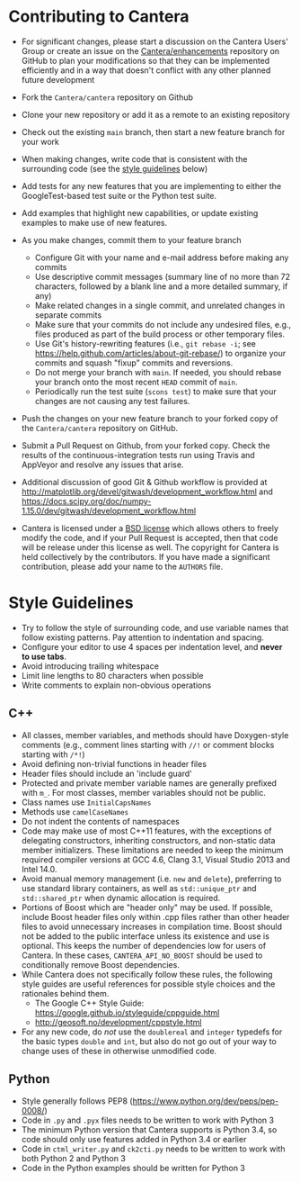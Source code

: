 # Contributing to Cantera

* For significant changes, please start a discussion on the Cantera
  Users' Group or create an issue on the [Cantera/enhancements](https://github.com/Cantera/enhancements/issues/new/choose) repository
  on GitHub to plan your modifications so that they can be implemented
  efficiently and in a way that doesn't conflict with any other planned
  future development
* Fork the `Cantera/cantera` repository on Github
* Clone your new repository or add it as a remote to an existing repository
* Check out the existing `main` branch, then start a new feature branch for
  your work
* When making changes, write code that is consistent with the surrounding code
  (see the [style guidelines](#style-guidelines) below)
* Add tests for any new features that you are implementing to either the
  GoogleTest-based test suite or the Python test suite.
* Add examples that highlight new capabilities, or update existing
  examples to make use of new features.
* As you make changes, commit them to your feature branch
  * Configure Git with your name and e-mail address before making any commits
  * Use descriptive commit messages (summary line of no more than 72 characters,
    followed by a blank line and a more detailed summary, if any)
  * Make related changes in a single commit, and unrelated changes in separate
    commits
  * Make sure that your commits do not include any undesired files, e.g., files
    produced as part of the build process or other temporary files.
  * Use Git's history-rewriting features (i.e., `git rebase -i`; see
    https://help.github.com/articles/about-git-rebase/) to organize your commits
    and squash "fixup" commits and reversions.
  * Do not merge your branch with `main`. If needed, you should rebase your branch
    onto the most recent `HEAD` commit of `main`.
  * Periodically run the test suite (`scons test`) to make sure that your
    changes are not causing any test failures.
* Push the changes on your new feature branch to your forked copy of the
  `Cantera/cantera` repository on GitHub.

* Submit a Pull Request on Github, from your forked copy. Check the results 
  of the continuous-integration tests run using Travis and AppVeyor and resolve 
  any issues that arise.
* Additional discussion of good Git & Github workflow is provided at
  http://matplotlib.org/devel/gitwash/development_workflow.html and
  https://docs.scipy.org/doc/numpy-1.15.0/dev/gitwash/development_workflow.html
* Cantera is licensed under a [BSD
  license](https://github.com/Cantera/cantera/blob/main/License.txt) which
  allows others to freely modify the code, and if your Pull Request is accepted,
  then that code will be release under this license as well. The copyright for
  Cantera is held collectively by the contributors. If you have made a
  significant contribution, please add your name to the `AUTHORS` file.

# Style Guidelines

* Try to follow the style of surrounding code, and use variable names that
  follow existing patterns. Pay attention to indentation and spacing.
* Configure your editor to use 4 spaces per indentation level, and **never to
  use tabs**.
* Avoid introducing trailing whitespace
* Limit line lengths to 80 characters when possible
* Write comments to explain non-obvious operations

## C++

* All classes, member variables, and methods should have Doxygen-style comments
  (e.g., comment lines starting with `//!` or comment blocks starting with `/*!`)
* Avoid defining non-trivial functions in header files
* Header files should include an 'include guard'
* Protected and private member variable names are generally prefixed with
  `m_`. For most classes, member variables should not be public.
* Class names use `InitialCapsNames`
* Methods use `camelCaseNames`
* Do not indent the contents of namespaces
* Code may make use of most C++11 features, with the exceptions of delegating
  constructors, inheriting constructors, and non-static data member
  initializers. These limitations are needed to keep the minimum required
  compiler versions at GCC 4.6, Clang 3.1, Visual Studio 2013 and Intel 14.0.
* Avoid manual memory management (i.e. `new` and `delete`), preferring to use
  standard library containers, as well as `std::unique_ptr` and
  `std::shared_ptr` when dynamic allocation is required.
* Portions of Boost which are "header only" may be used. If possible, include
  Boost header files only within .cpp files rather than other header files to
  avoid unnecessary increases in compilation time. Boost should not be added
  to the public interface unless its existence and use is optional. This keeps
  the number of dependencies low for users of Cantera. In these cases,
  `CANTERA_API_NO_BOOST` should be used to conditionally remove Boost dependencies.
* While Cantera does not specifically follow these rules, the following style
  guides are useful references for possible style choices and the rationales behind them.
  * The Google C++ Style Guide: https://google.github.io/styleguide/cppguide.html
  * http://geosoft.no/development/cppstyle.html
* For any new code, do *not* use the `doublereal` and `integer` typedefs for the
  basic types `double` and `int`, but also do not go out of your way to change
  uses of these in otherwise unmodified code.

## Python

* Style generally follows PEP8 (https://www.python.org/dev/peps/pep-0008/)
* Code in `.py` and `.pyx` files needs to be written to work with Python 3
* The minimum Python version that Cantera supports is Python 3.4, so code should only use features added in Python 3.4 or earlier
* Code in `ctml_writer.py` and `ck2cti.py` needs to be written to work with both Python 2 and Python 3
* Code in the Python examples should be written for Python 3
